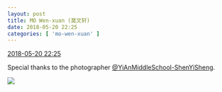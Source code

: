 ```yaml
---
layout: post
title: MO Wen-xuan (莫文轩)
date: 2018-05-20 22:25
categories: [ 'mo-wen-xuan' ]
---
```


<div class="weibo-info">
  <a href="https://weibo.com/6505418468/GhztvnKl6">2018-05-20 22:25</a>
</div>

Special thanks to the photographer [@YiAnMiddleSchool-ShenYiSheng](https://weibo.com/u/6507103706).

<!-- more -->

<a href="http://wx2.sinaimg.cn/mw690/0076g4wkgy1fri680wgfej31o02yokjr.jpg">
  <img class="weibo-pic-preview" src="http://wx2.sinaimg.cn/orj360/0076g4wkgy1fri680wgfej31o02yokjr.jpg" />
</a>
